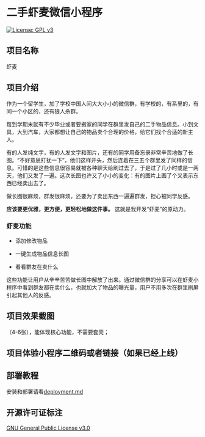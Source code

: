 # 二手虾麦微信小程序

[![License: GPL v3](https://img.shields.io/badge/License-GPLv3-blue.svg)](https://www.gnu.org/licenses/gpl-3.0)

## 项目名称
虾麦

## 项目介绍
作为一个留学生，加了学校中国人间大大小小的微信群，有学校的，有系里的，有同一个小区的，还有狼人杀群。

每到学期末就有不少毕业或者要搬家的同学在群里发自己的二手物品信息。小到文具，大到汽车，大家都想让自己的物品卖个合理的价格，给它们找个合适的新主人。

有的人发纯文字，有的人发文字和图片，还有的同学用备忘录非常辛苦地做了长图。“不好意思打扰一下”，他们这样开头，然后连着在三五个群里发了同样的信息。可惜的是这些信息很容易就被各种聊天给刷过去了，于是过了几小时或是一两天，他们又发了一遍。这次长图也许又了小小的变化：有的图片上画了个叉表示东西已经卖出去了。

做长图很麻烦，群发很麻烦，还要为了卖出东西一遍遍群发，担心被同学反感。

**应该要更优雅，更方便，更轻松地做这件事。** 这就是我开发“虾麦”的原动力。

### 虾麦功能

- 添加修改物品

- 一键生成物品信息长图

- 看看群友在卖什么

这些功能让用户从辛辛苦苦做长图中解放了出来。通过微信群的分享可以在虾麦小程序中看到群友都在卖什么，也就加大了物品的曝光量，用户不用多次在群里刷屏引起其他人的反感。


## 项目效果截图
（4-6张），能体现核心功能，不需要套壳；


## 项目体验小程序二维码或者链接（如果已经上线）

## 部署教程

安装和部署请看[deployment.md](./deployment.md)

## 开源许可证标注

[GNU General Public License v3.0](./LICENSE)

